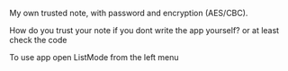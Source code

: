My own trusted note, with password and encryption (AES/CBC).

How do you trust your note if you dont write the app yourself? or at least check the code


To use app open ListMode from the left menu
